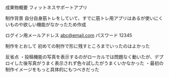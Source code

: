 成果物概要
フィットネスサポートアプリ

制作背景
自分自身筋トレをしていて、すでに筋トレ用アプリはあるが使いにくいものや欲しい機能がなかったため作成

ログイン用メールアドレス
abc@email.com
パスワード
12345

制作をとおして
初めての制作で形に残すところまでいったのはよかった

反省点
・投稿機能の写真を表示するのがローカルでは問題なく動いたが、デプロイした後写真がうまく表示されず色々試したがうまくいかなかった
・最初の制作イメージをもっと具体的にもつべきだった
